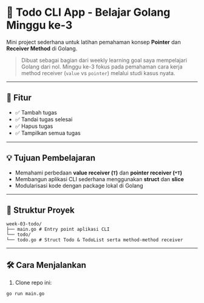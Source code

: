 # 📝 Todo CLI App - Belajar Golang Minggu ke-3

Mini project sederhana untuk latihan pemahaman konsep **Pointer** dan **Receiver Method** di Golang.

> Dibuat sebagai bagian dari weekly learning goal saya mempelajari Golang dari nol. Minggu ke-3 fokus pada pemahaman cara kerja method receiver (`value` vs `pointer`) melalui studi kasus nyata.

---

## 🎯 Fitur

- ✅ Tambah tugas
- ✅ Tandai tugas selesai
- ✅ Hapus tugas
- ✅ Tampilkan semua tugas

---

## 💡 Tujuan Pembelajaran

- Memahami perbedaan **value receiver (`T`)** dan **pointer receiver (`*T`)**
- Membangun aplikasi CLI sederhana menggunakan **struct** dan **slice**
- Modularisasi kode dengan package lokal di Golang

---

## 🧱 Struktur Proyek
```
week-03-todo/
├── main.go # Entry point aplikasi CLI
└── todo/
└── todo.go # Struct Todo & TodoList serta method-method receiver
```

---

## 🛠 Cara Menjalankan

1. Clone repo ini:

```bash
go run main.go
```
